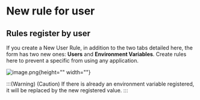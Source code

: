 # New rule for user

## Rules register by user

If you create a New User Rule, in addition to the two tabs detailed here, the form has two new ones: **Users** and **Environment Variables**. Create rules here to prevent a specific from using any application.

![image.png](https://cdn.document360.io/5a1d58df-64ce-42a2-8b23-688477d32f33/Images/Documentation/image-FB0UGD9D.png){height="" width=""}

:::(Warning) (Caution)
If there is already an environment variable registered, it will be replaced by the new registered value.
:::